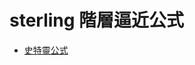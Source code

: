 # sterling 階層逼近公式

* [史特靈公式](https://zh.wikipedia.org/zh-tw/%E5%8F%B2%E7%89%B9%E9%9D%88%E5%85%AC%E5%BC%8F)


